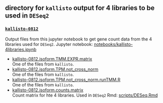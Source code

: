 ## directory for `kallisto` output for 4 libraries to be used in `DESeq2`

### [`kallisto-0812`](https://github.com/RobertsLab/paper-tanner-crab/tree/master/analyses/kallisto-0812)      
Output files from this jupyter notebook to get gene count data from the 4 libraries used for `DESeq2`. Jupyter notebook: [notebooks/kallisto-4libraries.ipynb](https://github.com/RobertsLab/paper-tanner-crab/blob/master/notebooks/kallisto-4libraries.ipynb)       
- [kallisto-0812.isoform.TMM.EXPR.matrix](https://github.com/RobertsLab/paper-tanner-crab/blob/master/analyses/kallisto-0812/kallisto-0812.isoform.TMM.EXPR.matrix)          
One of the files from `kallisto`.     
- [kallisto-0812.isoform.TPM.not_cross_norm](https://github.com/RobertsLab/paper-tanner-crab/blob/master/analyses/kallisto-0812/kallisto-0812.isoform.TPM.not_cross_norm)     
One of the files from `kallisto`.     
- [kallisto-0812.isoform.TPM.not_cross_norm.runTMM.R](https://github.com/RobertsLab/paper-tanner-crab/blob/master/analyses/kallisto-0812/kallisto-0812.isoform.TPM.not_cross_norm.runTMM.R)    
One of the files from `kallisto`.     
- [kallisto-0812.isoform.counts.matrix](https://github.com/RobertsLab/paper-tanner-crab/blob/master/analyses/kallisto-0812/kallisto-0812.isoform.counts.matrix)    
Count matrix for hte 4 libraries. Used in `DESeq2` Rmd: [scripts/DESeq.Rmd](https://github.com/RobertsLab/paper-tanner-crab/blob/master/scripts/DESeq.Rmd) 

